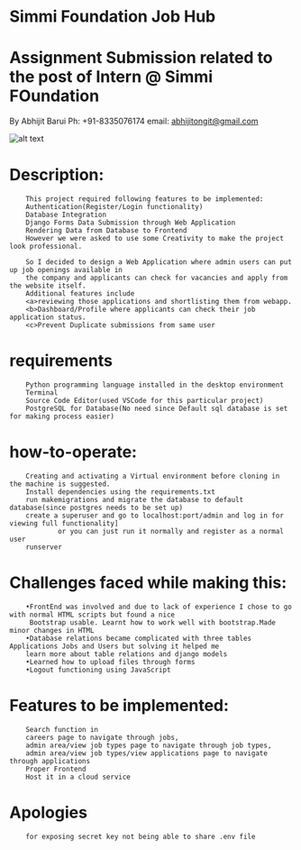 # Simmi Foundation Job Hub
# Assignment Submission related to the post of Intern @ Simmi FOundation
By Abhijit Barui            Ph: +91-8335076174              email: abhijitongit@gmail.com

![alt text](https://github.com/AbhijitBarui/SimmiFJobHub/static/img/sample.jpg?raw=true)

# Description:
        This project required following features to be implemented:
        Authentication(Register/Login functionality)
        Database Integration
        Django Forms Data Submission through Web Application
        Rendering Data from Database to Frontend        
        However we were asked to use some Creativity to make the project look professional.

        So I decided to design a Web Application where admin users can put up job openings available in
        the company and applicants can check for vacancies and apply from the website itself.
        Additional features include 
        <a>reviewing those applications and shortlisting them from webapp.
        <b>Dashboard/Profile where applicants can check their job application status.
        <c>Prevent Duplicate submissions from same user

# requirements
        Python programming language installed in the desktop environment
        Terminal
        Source Code Editor(used VSCode for this particular project)
        PostgreSQL for Database(No need since Default sql database is set for making process easier)

# how-to-operate:
        Creating and activating a Virtual environment before cloning in the machine is suggested.
        Install dependencies using the requirements.txt
        run makemigrations and migrate the database to default database(since postgres needs to be set up)
        create a superuser and go to localhost:port/admin and log in for viewing full functionality]
                or you can just run it normally and register as a normal user
        runserver

# Challenges faced while making this:
        •FrontEnd was involved and due to lack of experience I chose to go with normal HTML scripts but found a nice
         Bootstrap usable. Learnt how to work well with bootstrap.Made minor changes in HTML 
        •Database relations became complicated with three tables Applications Jobs and Users but solving it helped me
        learn more about table relations and django models
        •Learned how to upload files through forms
        •Logout functioning using JavaScript

# Features to be implemented:
        Search function in 
        careers page to navigate through jobs, 
        admin area/view job types page to navigate through job types, 
        admin area/view job types/view applications page to navigate through applications
        Proper Frontend
        Host it in a cloud service

# Apologies
        for exposing secret key not being able to share .env file
